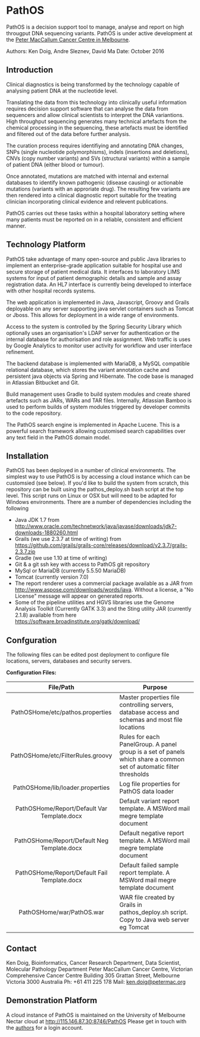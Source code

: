 # PathOS
PathOS is a decision support tool to manage, analyse and report on high througput DNA sequencing variants.
PathOS is under active development at the [Peter MacCallum Cancer Centre in Melbourne](https://www.petermac.org/about/signature-centres/centre-clinical-cancer-genomics/molecular-diagnostic-software).

Authors: Ken Doig, Andre Sleznev, David Ma Date: October 2016 

## Introduction
Clinical diagnostics is being transformed by the technology capable of analysing patient DNA at the nucleotide level.

Translating the data from this technology into clinically useful information requires decision support software that can analyse the data from sequencers and allow clinical scientists to interpret the DNA variantions.
High throughput sequencing generates many technical artefacts from the chemical processing in the sequencing, these artefacts must be identified and filtered out of the data before further analysis.

The curation process requires identifiying and annotating DNA changes, SNPs (single nucleotide polymorphisms), indels (insertions and deletions), CNVs (copy number variants) and SVs (structural variants) within a sample of patient DNA (either blood or tumour).

Once annotated, mutations are matched with internal and external databases to identify known pathogenic (disease causing) or actionable mutations (variants with an approriate drug).
The resulting few variants are then rendered into a clinical diagnostic report suitable for the treating clinician incorporating clinical evidence and relevent publications.

PathOS carries out these tasks within a hospital laboratory setting where many patients must be reported on in a reliable, consistent and efficient manner.

## Technology Platform
PathOS take advantage of many open-source and public Java libraries to implement an enterprise-grade application suitable for hospital use and secure storage of patient medical data. It interfaces to laboratory LIMS systems for input of patient demographic details and sample and assay registration data. An HL7 interface is currently being developed to interface with other hospital records systems.

The web application is implemented in Java, Javascript, Groovy and Grails deployable on any server supporting java servlet containers such as Tomcat or Jboss.
This allows for deployment in a wide range of environments.

Access to the system is controlled by the Spring Security Library which optionally uses an organisation's LDAP server for authentication or the internal database for authorisation and role assignment.
Web traffic is uses by Google Analytics to monitor user activity for workflow and user interface refinement.

The backend database is implemented with MariaDB, a MySQL compatible relational database, which stores the variant annotation cache and persistent java objects via Spring and Hibernate. The code base is managed in Atlassian Bitbucket and Git.

Build management uses Gradle to build system modules and create shared artefacts such as JARs, WARs and TAR files. Internally, Atlassian Bamboo is used to perform builds of system modules triggered by developer commits to the code repository.

The PathOS search engine is implemented in Apache Lucene. This is a powerful search framework allowing customised search capabilities over any text field in the PathOS domain model.

## Installation
PathOS has been deployed in a number of clinical environments. The simplest way to use PathOS is by accessing a cloud instance which can be customsied (see below).
If you'd like to build the system from scratch, this repository can be built using the pathos_deploy.sh bash script at the top level. This script runs on Linux or OSX but will need to be adapted for Windows environments.
There are a number of dependencies including the following
- Java JDK 1.7 from http://www.oracle.com/technetwork/java/javase/downloads/jdk7-downloads-1880260.html
- Grails (we use 2.3.7 at time of writing) from https://github.com/grails/grails-core/releases/download/v2.3.7/grails-2.3.7.zip
- Gradle (we use 1.10 at time of writing)
- Git & a git ssh key with access to PathOS git repository
- MySql or MariaDB (currently 5.5.50 MariaDB)
- Tomcat (currently version 7.0)
- The report renderer uses a commercial package available as a JAR from http://www.aspose.com/downloads/words/java. Without a license, a "No License" message will appear on generated reports.
- Some of the pipeline utilities and HGVS libraries use the Genome Analysis Toolkit (Currently GATK 3.3) and the Sting utility JAR (currently 2.1.8) available from here https://software.broadinstitute.org/gatk/download/

## Confguration
The following files can be edited post deployment to configure file locations, servers, databases and security servers.

**Configuration Files:**

|File/Path   | Purpose                                              |
|:-------:|-------------------------------------------------------|
| PathOSHome/etc/pathos.properties     | Master properties file controlling servers, database access and schemas and most file locations|
| PathOSHome/etc/FilterRules.groovy | Rules for each PanelGroup. A panel group is a set of panels which share a common set of automatic filter thresholds |
| PathOSHome/lib/loader.properties     | Log file properties for PathOS data loader                                 |
|PathOSHome/Report/Default Var Template.docx|Default variant report template. A MSWord mail megre template document|
|PathOSHome/Report/Default Neg Template.docx|Default negative report template. A MSWord mail megre template document|
|PathOSHome/Report/Default Fail Template.docx|Default failed sample report template. A MSWord mail megre template document|
|PathOSHome/war/PathOS.war|WAR file created by Grails in pathos_deploy.sh script. Copy to Java web server eg Tomcat|

## Contact
Ken Doig, Bioinformatics, Cancer Research Department, Data Scientist, Molecular Pathology Department
Peter MacCallum Cancer Centre, Victorian Comprehensive Cancer Centre Building
305 Grattan Street, Melbourne Victoria 3000 Australia
Ph: +61 411 225 178 Mail: ken.doig@petermac.org

## Demonstration Platform
A cloud instance of PathOS is maintained on the University of Melbourne Nectar cloud at http://115.146.87.30:8746/PathOS
Please get in touch with the [authors](mailto:ken.doig@petermac.org) for a login account.
